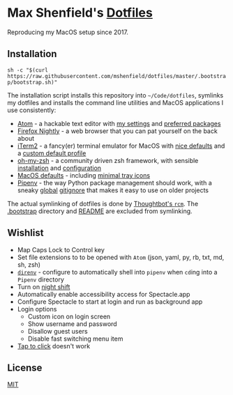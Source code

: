 # Max Shenfield's [Dotfiles](https://dotfiles.github.io/)
Reproducing my MacOS setup since 2017.

## Installation
`sh -c "$(curl https://raw.githubusercontent.com/mshenfield/dotfiles/master/.bootstrap/bootstrap.sh)"`

The installation script installs this repository into `~/Code/dotfiles`, symlinks my dotfiles and installs the command line utilities and MacOS applications I use consistently:

* [Atom](https://atom.io) - a hackable text editor with [my settings](atom) and [preferred packages](.bootstrap/bootstrap.sh#L72)
* [Firefox Nightly](https://www.mozilla.org/en-US/firefox/channel/desktop/#nightly) - a web browser that you can pat yourself on the back about
* [iTerm2](https://iterm2.com/) - a fancy(er) terminal emulator for MacOS with [nice defaults](.bootstrap/macos-defaults.sh#L288) and a [custom default profile](.bootstrap/iterm2/dynamic-profiles.json)
* [oh-my-zsh](http://ohmyz.sh/) - a community driven zsh framework, with sensible [installation](.bootstrap/bootstrap.sh#L23) and [config](zshrc)[uration](oh-my-zsh/custom)
* [MacOS defaults](.bootstrap/defaults.sh) - including [minimal tray icons](.bootstrap/macos-defaults.sh#L48-L64)
* [Pipenv](https://docs.pipenv.org/) - the way Python package management should work, with a sneaky [global](gitconfig#L3) [gitignore](gitignore) that makes it easy to use on older projects

The actual symlinking of dotfiles is done by [Thoughtbot's `rcm`](http://thoughtbot.github.io/rcm/rcm.7.html). The [.bootstrap](.bootstrap) directory and [README](README.md) are excluded from symlinking.

## Wishlist
* Map Caps Lock to Control key
* Set file extensions to to be opened with `Atom` (json, yaml, py, rb, txt, md, sh, zsh)
* [`direnv`](https://direnv.net/) - configure to automatically shell into `pipenv` when `cd`ing into a `Pipenv` directory
* Turn on [night shift](https://support.apple.com/en-us/HT207513)
* Automatically enable accessibility access for Spectacle.app
* Configure Spectacle to start at login and run as background app
* Login options
  * Custom icon on login screen
  * Show username and password
  * Disallow guest users
  * Disable fast switching menu item
* [Tap to click](.bootstrap/macos-defaults.sh#L78) doesn't work

## License
[MIT](https://opensource.org/licenses/MIT)
